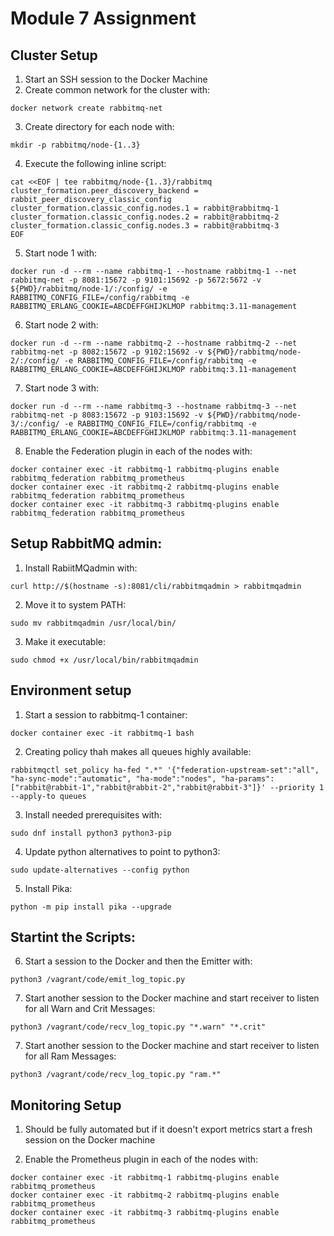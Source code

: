 # Module 7 Assignment

## Cluster Setup

1. Start an SSH session to the Docker Machine
2. Create common network for the cluster with:
``` shell
docker network create rabbitmq-net
```
3. Create directory for each node with:
``` shell
mkdir -p rabbitmq/node-{1..3}
```
4. Execute the following inline script:
``` shell
cat <<EOF | tee rabbitmq/node-{1..3}/rabbitmq
cluster_formation.peer_discovery_backend = rabbit_peer_discovery_classic_config
cluster_formation.classic_config.nodes.1 = rabbit@rabbitmq-1
cluster_formation.classic_config.nodes.2 = rabbit@rabbitmq-2
cluster_formation.classic_config.nodes.3 = rabbit@rabbitmq-3
EOF
```
5. Start node 1 with:
``` shell
docker run -d --rm --name rabbitmq-1 --hostname rabbitmq-1 --net rabbitmq-net -p 8081:15672 -p 9101:15692 -p 5672:5672 -v ${PWD}/rabbitmq/node-1/:/config/ -e RABBITMQ_CONFIG_FILE=/config/rabbitmq -e RABBITMQ_ERLANG_COOKIE=ABCDEFFGHIJKLMOP rabbitmq:3.11-management
```

6. Start node 2 with:
``` shell
docker run -d --rm --name rabbitmq-2 --hostname rabbitmq-2 --net rabbitmq-net -p 8082:15672 -p 9102:15692 -v ${PWD}/rabbitmq/node-2/:/config/ -e RABBITMQ_CONFIG_FILE=/config/rabbitmq -e RABBITMQ_ERLANG_COOKIE=ABCDEFFGHIJKLMOP rabbitmq:3.11-management
```

7. Start node 3 with:
``` shell
docker run -d --rm --name rabbitmq-3 --hostname rabbitmq-3 --net rabbitmq-net -p 8083:15672 -p 9103:15692 -v ${PWD}/rabbitmq/node-3/:/config/ -e RABBITMQ_CONFIG_FILE=/config/rabbitmq -e RABBITMQ_ERLANG_COOKIE=ABCDEFFGHIJKLMOP rabbitmq:3.11-management
```

8. Enable the Federation plugin in each of the nodes with:
``` shell
docker container exec -it rabbitmq-1 rabbitmq-plugins enable rabbitmq_federation rabbitmq_prometheus
docker container exec -it rabbitmq-2 rabbitmq-plugins enable rabbitmq_federation rabbitmq_prometheus
docker container exec -it rabbitmq-3 rabbitmq-plugins enable rabbitmq_federation rabbitmq_prometheus
```


## Setup RabbitMQ admin:

1. Install RabiitMQadmin with:
``` shell
curl http://$(hostname -s):8081/cli/rabbitmqadmin > rabbitmqadmin
```

2. Move it to system PATH:
``` shell
sudo mv rabbitmqadmin /usr/local/bin/
```

3. Make it executable:
``` shell
sudo chmod +x /usr/local/bin/rabbitmqadmin
```


## Environment setup

1. Start a session to rabbitmq-1 container:
``` shell
docker container exec -it rabbitmq-1 bash
```

2. Creating policy thah makes all queues highly available:
``` shell
rabbitmqctl set_policy ha-fed ".*" '{"federation-upstream-set":"all", "ha-sync-mode":"automatic", "ha-mode":"nodes", "ha-params":["rabbit@rabbit-1","rabbit@rabbit-2","rabbit@rabbit-3"]}' --priority 1 --apply-to queues
```

3. Install needed prerequisites with:
``` shell
sudo dnf install python3 python3-pip
```

4. Update python alternatives to point to python3:
``` shell
sudo update-alternatives --config python
```

5. Install Pika:
``` shell
python -m pip install pika --upgrade 
```

## Startint the Scripts:

6. Start a session to the Docker and then the Emitter with:
``` shell
python3 /vagrant/code/emit_log_topic.py
```

7. Start another session to the Docker machine and start receiver to listen for all Warn and Crit Messages:
``` shell
python3 /vagrant/code/recv_log_topic.py "*.warn" "*.crit"
```

7. Start another session to the Docker machine and start receiver to listen for all Ram Messages:
``` shell
python3 /vagrant/code/recv_log_topic.py "ram.*"
```

## Monitoring Setup

1. Should be fully automated but if it doesn't export metrics start a fresh session on the Docker machine

2. Enable the Prometheus plugin in each of the nodes with:
``` shell
docker container exec -it rabbitmq-1 rabbitmq-plugins enable rabbitmq_prometheus
docker container exec -it rabbitmq-2 rabbitmq-plugins enable rabbitmq_prometheus
docker container exec -it rabbitmq-3 rabbitmq-plugins enable rabbitmq_prometheus
```

